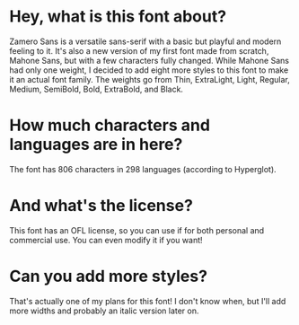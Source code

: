 # Hey, what is this font about?
Zamero Sans is a versatile sans-serif with a basic but playful and modern feeling to it.
It's also a new version of my first font made from scratch, Mahone Sans, but with a few characters fully changed. While Mahone Sans had only one weight, I decided to add eight more styles to this font to make it an actual font family. The weights go from Thin, ExtraLight, Light, Regular, Medium, SemiBold, Bold, ExtraBold, and Black.

# How much characters and languages are in here?
The font has 806 characters in 298 languages (according to Hyperglot).

# And what's the license?
This font has an OFL license, so you can use if for both personal and commercial use. You can even modify it if you want!

# Can you add more styles?
That's actually one of my plans for this font! I don't know when, but I'll add more widths and probably an italic version later on.
